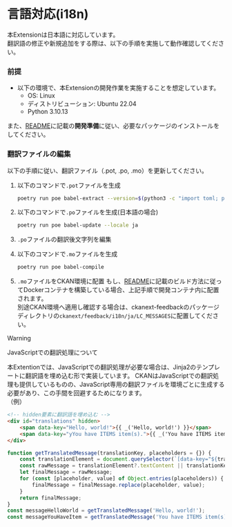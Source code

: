 # 言語対応(i18n)

本Extensionは日本語に対応しています。  
翻訳語の修正や新規追加をする際は、以下の手順を実施して動作確認してください。

### 前提

* 以下の環境で、本Extensionの開発作業を実施することを想定しています。
  * OS: Linux
  * ディストリビューション: Ubuntu 22.04
  * Python 3.10.13

また、[README](../../README.md)に記載の**開発準備**に従い、必要なパッケージのインストールをしてください。

### 翻訳ファイルの編集
以下の手順に従い、翻訳ファイル（.pot, .po, .mo）を更新してください。

1. 以下のコマンドで`.pot`ファイルを生成

    ```bash
    poetry run poe babel-extract --version=$(python3 -c "import toml; print(toml.load('pyproject.toml')['tool']['poetry']['version'])")
    ```

2. 以下のコマンドで`.po`ファイルを生成(日本語の場合)

    ```bash
    poetry run poe babel-update --locale ja
    ```

3. `.po`ファイルの翻訳後文字列を編集

4. 以下のコマンドで`.mo`ファイルを生成

    ```bash
    poetry run poe babel-compile
    ```

5. `.mo`ファイルをCKAN環境に配置
    もし、[README](../../README.md)に記載のビルド方法に従ってDockerコンテナを構築している場合、上記手順で開発コンテナ内に配置されます。  
    別途CKAN環境へ適用し確認する場合は、ckanext-feedbackのパッケージディレクトリの`ckanext/feedback/i18n/ja/LC_MESSAGES`に配置してください。

> [!WARNING] 
> JavaScriptでの翻訳処理について
> 
> 本Extentionでは、JavaScriptでの翻訳処理が必要な場合は、Jinja2のテンプレートに翻訳語を埋め込む形で実装しています。
> CKANはJavaScriptでの翻訳処理も提供しているものの、JavaScript専用の翻訳ファイルを環境ごとに生成する必要があり、この手間を回避するためになります。  
> （例）
> ```html
> <!-- hidden要素に翻訳語を埋め込む -->
> <div id="translations" hidden>
>     <span data-key="Hello, world!">{{ _('Hello, world!') }}</span>
>     <span data-key="yYou have ITEMS item(s).">{{ _('You have ITEMS item(s).') }}</span>
> </div>
> ```  
> ```javascript
> function getTranslatedMessage(translationKey, placeholders = {}) {
>     const translationElement = document.querySelector(`[data-key="${translationKey}"]`);
>     const rawMessage = translationElement?.textContent || translationKey;
>     let finalMessage = rawMessage;
>     for (const [placeholder, value] of Object.entries(placeholders)) {
>         finalMessage = finalMessage.replace(placeholder, value);
>     }
>     return finalMessage;
> }
> const messageHelloWorld = getTranslatedMessage('Hello, world!');
> const messageYouHaveItem = getTranslatedMessage('You have ITEMS item(s).', {ITEMS: 5});
> ```